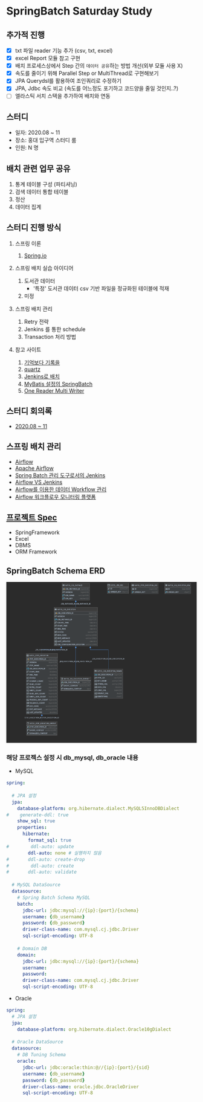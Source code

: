 # SpringBatch Saturday Study

## 추가적 진행

- [x] txt 파일 reader 기능 추가 (csv, txt, excel)
- [x] excel Report 모듈 참고 구현
- [x] 배치 프로세스상에서 Step 간의 `데이터 공유`하는 방법 개선(외부 모듈 사용 X)
- [x] 속도를 줄이기 위해 Parallel Step or MultiThread로 구현해보기
- [x] JPA Querydsl를 활용하여 조인쿼리로 수정하기
- [x] JPA, Jdbc 속도 비교 (속도를 어느정도 포기하고 코드양을 줄일 것인지..?)
- [ ] 엘라스틱 서치 스택을 추가하여 배치와 연동

## 스터디

- 일자: 2020.08 ~ 11
- 장소: 홍대 입구역 스터디 룸
- 인원: N 명

## 배치 관련 업무 공유

1. 통계 테이블 구성 (파티셔닝)
2. 검색 데이터 통합 테이블
3. 정산
4. 데이터 집계

## 스터디 진행 방식

1. 스프링 이론
	1) [Spring.io](https://docs.spring.io/spring-batch/docs/current/reference/html/index.html)

2. 스프링 배치 실습 아이디어
	1) 도서관 데이터
		- '특정' 도서관 데이터 csv 기반 파일을 정규화된 테이블에 적재
	2) 미정

3. 스프링 배치 관리
	1) Retry 전략
	2) Jenkins 를 통한 schedule
	3) Transaction 처리 방법

4. 참고 사이트
	1) [기억보다 기록을](https://jojoldu.tistory.com/category/Spring%20Batch)
	2) [quartz](https://blog.kingbbode.com/posts/spring-batch-quartz)
	3) [Jenkins로 배치](https://jojoldu.tistory.com/313)
	4) [MyBatis 설정의 SpringBatch](http://mybatis.org/spring/ko/batch.html)
	5) [One Reader Multi Writer](https://www.javaer101.com/ko/article/5094462.html)

## 스터디 회의록

- [2020.08 ~ 11](docs/README.md)

## 스프링 배치 관리

- [Airflow](https://airbnb.io/projects/airflow/)
- [Apache Airflow](https://bcho.tistory.com/1184)
- [Spring Batch 관리 도구로서의 Jenkins](https://jojoldu.tistory.com/489)
- [Airflow VS Jenkins](https://dodonam.tistory.com/157)
- [Airflow를 이용한 데이터 Workflow 관리](https://www.slideshare.net/YoungHeonKim1/airflow-workflow)
- [Airflow 워크플로우 모니터링 플랫폼](https://118k.tistory.com/860)

## [프로젝트 Spec](build.gradle)

- SpringFramework
- Excel
- DBMS
- ORM Framework

## SpringBatch Schema ERD

![erd](docs/batch/img/springbatch_schema_erd.png)

### 해당 프로젝스 설정 시 db_mysql, db_oracle 내용

- MySQL

```yaml
spring:

  # JPA 설정
  jpa:
    database-platform: org.hibernate.dialect.MySQL5InnoDBDialect
#    generate-ddl: true
    show_sql: true
    properties:
      hibernate:
        format_sql: true
#        ddl-auto: update
        ddl-auto: none # 실행하지 않음
#       ddl-auto: create-drop
#        ddl-auto: create
#       ddl-auto: validate

  # MySQL DataSource
  datasource:
    # Spring Batch Schema MySQL
    batch:
      jdbc-url: jdbc:mysql://{ip}:{port}/{schema}
      username: {db_username}
      password: {db_password}
      driver-class-name: com.mysql.cj.jdbc.Driver
      sql-script-encoding: UTF-8

    # Domain DB
    domain:
      jdbc-url: jdbc:mysql://{ip}:{port}/{schema}
      username: 
      password: 
      driver-class-name: com.mysql.cj.jdbc.Driver
      sql-script-encoding: UTF-8
```

- Oracle

```yaml
spring:
  # JPA 설정
  jpa:
    database-platform: org.hibernate.dialect.Oracle10gDialect

  # Oracle DataSource
  datasource:
    # DB Tuning Schema
    oracle:
      jdbc-url: jdbc:oracle:thin:@//{ip}:{port}/{sid}
      username: {db_username}
      password: {db_password}
      driver-class-name: oracle.jdbc.OracleDriver
      sql-script-encoding: UTF-8
```

